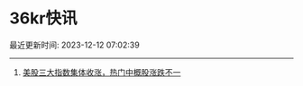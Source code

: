 # 36kr快讯

最近更新时间: 2023-12-12 07:02:39

--- 
1. [美股三大指数集体收涨，热门中概股涨跌不一](https://www.36kr.com/newsflashes/2556934996777603) 
